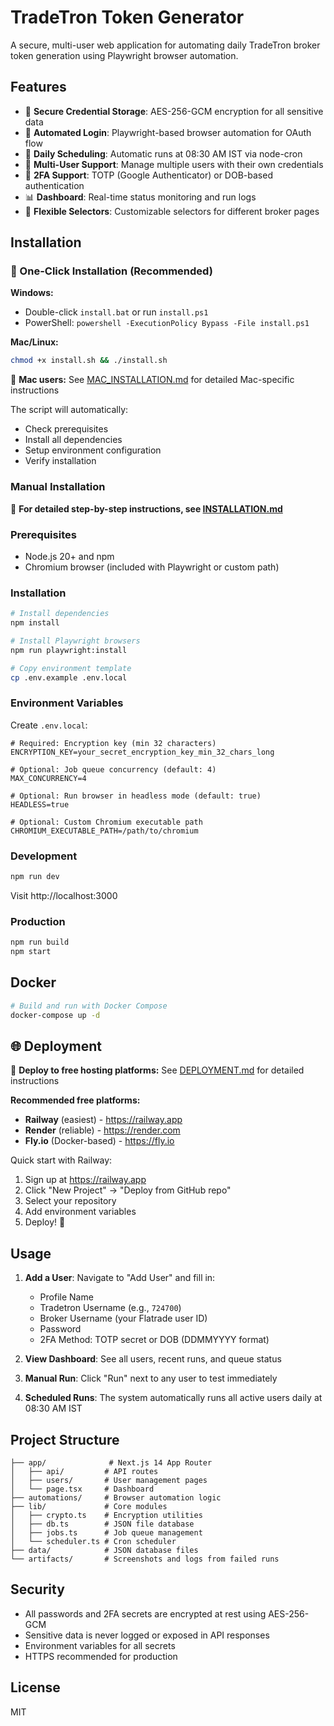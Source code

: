 # TradeTron Token Generator

A secure, multi-user web application for automating daily TradeTron broker token generation using Playwright browser automation.

## Features

- 🔐 **Secure Credential Storage**: AES-256-GCM encryption for all sensitive data
- 🤖 **Automated Login**: Playwright-based browser automation for OAuth flow
- 📅 **Daily Scheduling**: Automatic runs at 08:30 AM IST via node-cron
- 👥 **Multi-User Support**: Manage multiple users with their own credentials
- 🔑 **2FA Support**: TOTP (Google Authenticator) or DOB-based authentication
- 📊 **Dashboard**: Real-time status monitoring and run logs
- 🎯 **Flexible Selectors**: Customizable selectors for different broker pages

## Installation

### 🚀 One-Click Installation (Recommended)

**Windows:**
- Double-click `install.bat` or run `install.ps1`
- PowerShell: `powershell -ExecutionPolicy Bypass -File install.ps1`

**Mac/Linux:**
```bash
chmod +x install.sh && ./install.sh
```

🍎 **Mac users:** See [MAC_INSTALLATION.md](./MAC_INSTALLATION.md) for detailed Mac-specific instructions

The script will automatically:
- Check prerequisites
- Install all dependencies
- Setup environment configuration
- Verify installation

### Manual Installation

📖 **For detailed step-by-step instructions, see [INSTALLATION.md](./INSTALLATION.md)**

### Prerequisites

- Node.js 20+ and npm
- Chromium browser (included with Playwright or custom path)

### Installation

```bash
# Install dependencies
npm install

# Install Playwright browsers
npm run playwright:install

# Copy environment template
cp .env.example .env.local
```

### Environment Variables

Create `.env.local`:

```env
# Required: Encryption key (min 32 characters)
ENCRYPTION_KEY=your_secret_encryption_key_min_32_chars_long

# Optional: Job queue concurrency (default: 4)
MAX_CONCURRENCY=4

# Optional: Run browser in headless mode (default: true)
HEADLESS=true

# Optional: Custom Chromium executable path
CHROMIUM_EXECUTABLE_PATH=/path/to/chromium
```

### Development

```bash
npm run dev
```

Visit http://localhost:3000

### Production

```bash
npm run build
npm start
```

## Docker

```bash
# Build and run with Docker Compose
docker-compose up -d
```

## 🌐 Deployment

🚀 **Deploy to free hosting platforms:** See [DEPLOYMENT.md](./DEPLOYMENT.md) for detailed instructions

**Recommended free platforms:**
- **Railway** (easiest) - https://railway.app
- **Render** (reliable) - https://render.com
- **Fly.io** (Docker-based) - https://fly.io

Quick start with Railway:
1. Sign up at https://railway.app
2. Click "New Project" → "Deploy from GitHub repo"
3. Select your repository
4. Add environment variables
5. Deploy! 🎉

## Usage

1. **Add a User**: Navigate to "Add User" and fill in:
   - Profile Name
   - Tradetron Username (e.g., `724700`)
   - Broker Username (your Flatrade user ID)
   - Password
   - 2FA Method: TOTP secret or DOB (DDMMYYYY format)

2. **View Dashboard**: See all users, recent runs, and queue status

3. **Manual Run**: Click "Run" next to any user to test immediately

4. **Scheduled Runs**: The system automatically runs all active users daily at 08:30 AM IST

## Project Structure

```
├── app/              # Next.js 14 App Router
│   ├── api/         # API routes
│   ├── users/       # User management pages
│   └── page.tsx     # Dashboard
├── automations/     # Browser automation logic
├── lib/             # Core modules
│   ├── crypto.ts    # Encryption utilities
│   ├── db.ts        # JSON file database
│   ├── jobs.ts      # Job queue management
│   └── scheduler.ts # Cron scheduler
├── data/            # JSON database files
└── artifacts/       # Screenshots and logs from failed runs
```

## Security

- All passwords and 2FA secrets are encrypted at rest using AES-256-GCM
- Sensitive data is never logged or exposed in API responses
- Environment variables for all secrets
- HTTPS recommended for production

## License

MIT

